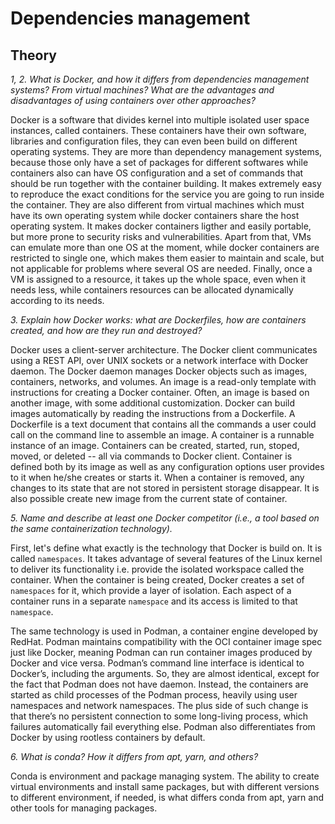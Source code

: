 # Dependencies management

## Theory
*1, 2. What is Docker, and how it differs from dependencies management systems? From virtual machines? What are the advantages and disadvantages of using containers over other approaches?*

Docker is a software that divides kernel into multiple isolated user space instances, called containers. These containers have their own software, libraries and configuration files, they can even been build on different operating systems. They are more than dependency management systems, because those only have a set of packages for different softwares while containers also can have OS configuration and a set of commands that should be run together with the container building. It makes extremely easy to reproduce the exact conditions for the service you are going to run inside the container. They are also different from virtual machines which must have its own operating system while docker containers share the host operating system. It makes docker containers ligther and easily portable, but more prone to security risks and vulnerabilities. Apart from that, VMs can emulate more than one OS at the moment, while docker containers are restricted to single one, which makes them easier to maintain and scale, but not applicable for problems where several OS are needed. Finally, once a VM is assigned to a resource, it takes up the whole space, even when it needs less, while containers resources can be allocated dynamically according to its needs.


*3. Explain how Docker works: what are Dockerfiles, how are containers created, and how are they run and destroyed?*

Docker uses a client-server architecture. The Docker client communicates using a REST API, over UNIX sockets or a network interface with Docker daemon. The Docker daemon manages Docker objects such as images, containers, networks, and volumes. An image is a read-only template with instructions for creating a Docker container. Often, an image is based on another image, with some additional customization. Docker can build images automatically by reading the instructions from a Dockerfile. A Dockerfile is a text document that contains all the commands a user could call on the command line to assemble an image. A container is a runnable instance of an image. Containers can be created, started, run, stoped, moved, or deleted -- all via commands to Docker client. Container is defined both by its image as well as any configuration options user provides to it when he/she creates or starts it. When a container is removed, any changes to its state that are not stored in persistent storage disappear. It is also possible create new image from the current state of container.

*5. Name and describe at least one Docker competitor (i.e., a tool based on the same containerization technology).*

First, let's define what exactly is the technology that Docker is build on. It is called `namespaces`. It takes advantage of several features of the Linux kernel to deliver its functionality i.e. provide the isolated workspace called the container. When the container is being created, Docker creates a set of `namespaces` for it, which provide a layer of isolation. Each aspect of a container runs in a separate `namespace` and its access is limited to that `namespace`.

The same technology is used in Podman, a container engine developed by RedHat. Podman maintains compatibility with the OCI container image spec just like Docker, meaning Podman can run container images produced by Docker and vice versa. Podman’s command line interface is identical to Docker’s, including the arguments. So, they are almost identical, except for the fact that Podman does not have daemon. Instead, the containers are started as child processes of the Podman process, heavily using user namespaces and network namespaces. The plus side of such change is that there’s no persistent connection to some long-living process, which failures automatically fail everything else. Podman also differentiates from Docker by using rootless containers by default.

*6. What is conda? How it differs from apt, yarn, and others?*

Conda is environment and package managing system. The ability to create virtual environments and install same packages, but with different versions to different environment, if needed, is what differs conda from apt, yarn and other tools for managing packages.
